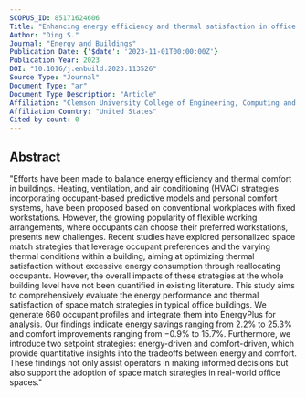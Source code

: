 ```yaml
---
SCOPUS_ID: 85171624606
Title: "Enhancing energy efficiency and thermal satisfaction in office buildings: A comprehensive evaluation of space match strategy"
Author: "Ding S."
Journal: "Energy and Buildings"
Publication Date: {'$date': '2023-11-01T00:00:00Z'}
Publication Year: 2023
DOI: "10.1016/j.enbuild.2023.113526"
Source Type: "Journal"
Document Type: "ar"
Document Type Description: "Article"
Affiliation: "Clemson University College of Engineering, Computing and Applied Sciences"
Affiliation Country: "United States"
Cited by count: 0
---
```


## Abstract
"Efforts have been made to balance energy efficiency and thermal comfort in buildings. Heating, ventilation, and air conditioning (HVAC) strategies incorporating occupant-based predictive models and personal comfort systems, have been proposed based on conventional workplaces with fixed workstations. However, the growing popularity of flexible working arrangements, where occupants can choose their preferred workstations, presents new challenges. Recent studies have explored personalized space match strategies that leverage occupant preferences and the varying thermal conditions within a building, aiming at optimizing thermal satisfaction without excessive energy consumption through reallocating occupants. However, the overall impacts of these strategies at the whole building level have not been quantified in existing literature. This study aims to comprehensively evaluate the energy performance and thermal satisfaction of space match strategies in typical office buildings. We generate 660 occupant profiles and integrate them into EnergyPlus for analysis. Our findings indicate energy savings ranging from 2.2% to 25.3% and comfort improvements ranging from −0.9% to 15.7%. Furthermore, we introduce two setpoint strategies: energy-driven and comfort-driven, which provide quantitative insights into the tradeoffs between energy and comfort. These findings not only assist operators in making informed decisions but also support the adoption of space match strategies in real-world office spaces."

